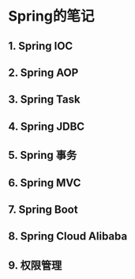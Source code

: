 # Spring的笔记
## 1. Spring IOC
## 2. Spring AOP
## 3. Spring Task
## 4. Spring JDBC
## 5. Spring 事务
## 6. Spring MVC
## 7. Spring Boot
## 8. Spring Cloud Alibaba
## 9. 权限管理